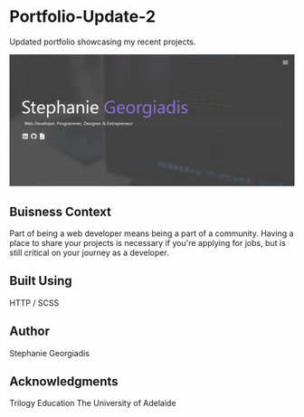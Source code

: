 # Portfolio-Update-2
Updated portfolio showcasing my recent projects.

![picture alt](dist/img/webApp.png "Home Page")

## Buisness Context
Part of being a web developer means being a part of a community. Having a place to share your projects is necessary if you're applying for jobs, but is still critical on your journey as a developer.

## Built Using
HTTP / SCSS

## Author
Stephanie Georgiadis

## Acknowledgments
Trilogy Education
The University of Adelaide